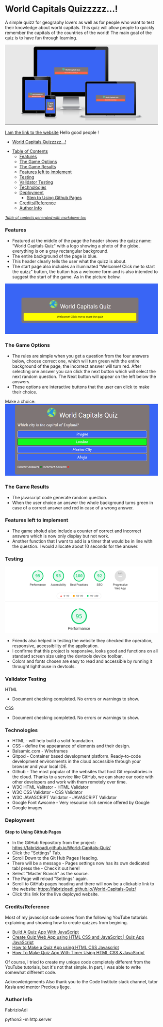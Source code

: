 # World Capitals Quizzzzz...!

A simple quizz for geography lovers as well as for people who want to test their knowledge about world capitals.
This quiz will allow people to quickly remember the capitals of the countries of the world!
The main goal of the quiz is to have fun through learning.

![](assets/images/Responsive.png)

 [I am the link to the website](https://fabrizioadi.github.io/World-Capitals-Quiz/) Hello good people !

- [World Capitals Quizzzzz...!](#world-capitals-quizzzzz-)
* [Table of Contents](#table-of-contents)
    + [Features](#features)
    + [The Game Options](#the-game-options)
    + [The Game Results](#the-game-results)
    + [Features left to implement](#features-left-to-implement)
    + [Testing](#testing)
    + [Validator Testing](#validator-testing)
    + [Technologies](#technologies)
    + [Deployment](#deployment)
      - [Step to Using Github Pages](#step-to-using-github-pages)
    + [Credits/Reference](#credits-reference)
    + [Author Info](#author-info)

<small><i><a href='http://ecotrust-canada.github.io/markdown-toc/'>Table of contents generated with markdown-toc</a></i></small>

### Features

* Featured at the middle of the page the header shows the quizz name: "World Capitals Quiz" with a logo showing a photo of the globe, everything is on a gray rectangular background.
* The entire background of the page is blue.
* This header clearly tells the user what the quizz is about.
* The start page also includes an illuminated "Welcome! Click me to start the quizz" button, the button has a welcome form and is also intended to suggest the start of the game. As in the picture below.

![](assets/images/Start.png)

### The Game Options

* The rules are simple when you get a question from the four answers below, choose correct one, which will turn green with the entire background of the page, the incorrect answer will turn red. After selecting one answer you can click the next button which will select the next random question. The Next button will appear on the left below the answers.
* These options are interactive buttons that the user can click to make their choice.

Make a choice:
![](assets/images/Choice.png)

### The Game Results

* The javascript code generate random question.
* When the user choice an answer the whole background turns green in case of a correct answer and red in case of a wrong answer.

### Features left to implement

* The game sholud also include a counter of correct and incorrect answers which is now only display but not work.
* Another function that I want to add is a timer that would be in line with the question. I would allocate about 10 seconds for the answer.

### Testing

![](assets/images/Test.png)

* Friends also helped in testing the website they checked the operation, responsive, accessibility of the application.
* I confirme that this project is responsive, looks good and functions on all standard screen size using the devtools device toolbar.
* Colors and fonts chosen are easy to read and accessible by running it throught lighthouse in devtools. 

### Validator Testing

HTML
* Document checking completed. No errors or warnings to show.

CSS
* Document checking completed. No errors or warnings to show.

### Technologies
* HTML - will help build a solid foundation.
* CSS - define the appearance of elements and their design.
* Balsamic.com - Wireframes
* Gitpod - Container based development platform. Ready-to-code development environments in the cloud accessible through your browser and your local IDE.
* Github - The most popular of the websites that host Git repositories in the cloud. Thanks to a service like GitHub, we can share our code with other developers and work with them remotely over time.
* W3C HTML Valitator - HTML Validator
* W3C CSS Validator - CSS Validator
* W3C JAVASCRIPT Validator - JAVASCRIPT Validator
* Google Font Awsome - Very resource rich service offered by Google
* Google images

### Deployment
#### Step to Using Github Pages
* In the GitHub Repository from the project: https://fabrizioadi.github.io/World-Capitals-Quiz/
* Click the "Settings" Tab.
* Scroll Down to the Git Hub Pages Heading.
* There will be a message - Pages settings now has its own dedicated tab! press the - Check it out here!
* Select "Master Branch" as the source.
* The Page will reload "Settings" again.
* Scroll to GitHub pages heading and there will now be a clickable link to the website: https://fabrizioadi.github.io/World-Capitals-Quiz/
* Click this link for the live deployed website.

### Credits/Reference

Most of my javascript code comes from the following YouTube tutorials explaining and showing how to create quizzes from begining.

* [Build A Quiz App With JavaScript](https://www.youtube.com/watch?v=riDzcEQbX6k&t=690s)
* [Create Quiz Web App using HTML CSS and JavaScript | Quiz App JavaScript](https://www.youtube.com/watch?v=WHHYz8rZmDU)
* [How to Make a Quiz App using HTML CSS Javascript](https://www.youtube.com/watch?v=f4fB9Xg2JEY&t=2343s)
* [How To Make Quiz App With Timer Using HTML CSS & JavaScript](https://www.youtube.com/watch?v=3fbU4z7fPe4&t=979s)

Of course, I tried to create my unique code completely different from the YouTube tutorials, but it's not that simple. In part, I was able to write somewhat different code.

Acknowledgements
Also thank you to the Code Institute slack channel, tutor Kasia and mentor Precious Ijege.

### Author Info
FabrizioAdi





python3 -m http.server
